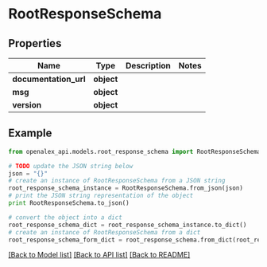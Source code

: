 # RootResponseSchema


## Properties
Name | Type | Description | Notes
------------ | ------------- | ------------- | -------------
**documentation_url** | **object** |  | 
**msg** | **object** |  | 
**version** | **object** |  | 

## Example

```python
from openalex_api.models.root_response_schema import RootResponseSchema

# TODO update the JSON string below
json = "{}"
# create an instance of RootResponseSchema from a JSON string
root_response_schema_instance = RootResponseSchema.from_json(json)
# print the JSON string representation of the object
print RootResponseSchema.to_json()

# convert the object into a dict
root_response_schema_dict = root_response_schema_instance.to_dict()
# create an instance of RootResponseSchema from a dict
root_response_schema_form_dict = root_response_schema.from_dict(root_response_schema_dict)
```
[[Back to Model list]](../README.md#documentation-for-models) [[Back to API list]](../README.md#documentation-for-api-endpoints) [[Back to README]](../README.md)


